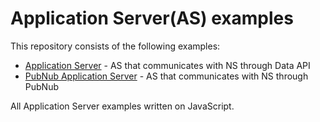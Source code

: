 # Application Server(AS) examples

This repository consists of the following examples:

- [Application Server](/data_api/README.md) - AS that communicates with NS through Data API
- [PubNub Application Server](/pubnub/README.md) - AS that communicates with NS through PubNub


All Application Server examples written on JavaScript.
